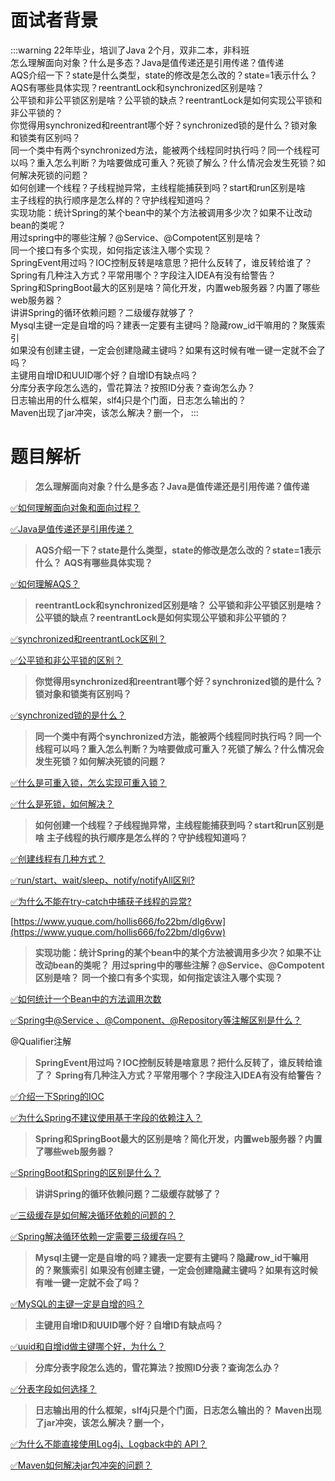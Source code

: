 # 面试者背景

:::warning
22年毕业，培训了Java 2个月，双非二本，非科班<br />怎么理解面向对象？什么是多态？Java是值传递还是引用传递？值传递<br />AQS介绍一下？state是什么类型，state的修改是怎么改的？state=1表示什么？<br />AQS有哪些具体实现？reentrantLock和synchronized区别是啥？<br />公平锁和非公平锁区别是啥？公平锁的缺点？reentrantLock是如何实现公平锁和非公平锁的？<br />你觉得用synchronized和reentrant哪个好？synchronized锁的是什么？锁对象和锁类有区别吗？<br />同一个类中有两个synchronized方法，能被两个线程同时执行吗？同一个线程可以吗？重入怎么判断？为啥要做成可重入？死锁了解么？什么情况会发生死锁？如何解决死锁的问题？<br />如何创建一个线程？子线程抛异常，主线程能捕获到吗？start和run区别是啥<br />主子线程的执行顺序是怎么样的？守护线程知道吗？<br />实现功能：统计Spring的某个bean中的某个方法被调用多少次？如果不让改动bean的类呢？<br />用过spring中的哪些注解？@Service、@Compotent区别是啥？<br />同一个接口有多个实现，如何指定该注入哪个实现？<br />SpringEvent用过吗？IOC控制反转是啥意思？把什么反转了，谁反转给谁了？<br />Spring有几种注入方式？平常用哪个？字段注入IDEA有没有给警告？<br />Spring和SpringBoot最大的区别是啥？简化开发，内置web服务器？内置了哪些web服务器？<br />讲讲Spring的循环依赖问题？二级缓存就够了？<br />Mysql主键一定是自增的吗？建表一定要有主键吗？隐藏row_id干嘛用的？聚簇索引<br />如果没有创建主键，一定会创建隐藏主键吗？如果有这时候有唯一键一定就不会了吗？<br />主键用自增ID和UUID哪个好？自增ID有缺点吗？<br />分库分表字段怎么选的，雪花算法？按照ID分表？查询怎么办？<br />日志输出用的什么框架，slf4j只是个门面，日志怎么输出的？<br />Maven出现了jar冲突，该怎么解决？删一个，
:::
# 题目解析

> **怎么理解面向对象？什么是多态？Java是值传递还是引用传递？值传递**


[✅如何理解面向对象和面向过程？](https://www.yuque.com/hollis666/fo22bm/sy3eyr?view=doc_embed)

[✅Java是值传递还是引用传递？](https://www.yuque.com/hollis666/fo22bm/lbdoqe?view=doc_embed)

> **AQS介绍一下？state是什么类型，state的修改是怎么改的？state=1表示什么？**
> **AQS有哪些具体实现？**


[✅如何理解AQS？](https://www.yuque.com/hollis666/fo22bm/qka9yt?view=doc_embed)

> **reentrantLock和synchronized区别是啥？**
> **公平锁和非公平锁区别是啥？公平锁的缺点？reentrantLock是如何实现公平锁和非公平锁的？**


[✅synchronized和reentrantLock区别？](https://www.yuque.com/hollis666/fo22bm/bitupp?view=doc_embed)

[✅公平锁和非公平锁的区别？](https://www.yuque.com/hollis666/fo22bm/bnt978?view=doc_embed)

> **你觉得用synchronized和reentrant哪个好？synchronized锁的是什么？锁对象和锁类有区别吗？**


[✅synchronized锁的是什么？](https://www.yuque.com/hollis666/fo22bm/xpwgigmu7xz4uvzn?view=doc_embed)

> **同一个类中有两个synchronized方法，能被两个线程同时执行吗？同一个线程可以吗？重入怎么判断？为啥要做成可重入？死锁了解么？什么情况会发生死锁？如何解决死锁的问题？**


[✅什么是可重入锁，怎么实现可重入锁？](https://www.yuque.com/hollis666/fo22bm/zvx2w5h9sr7trle7?view=doc_embed)

[✅什么是死锁，如何解决？](https://www.yuque.com/hollis666/fo22bm/mtdxsd?view=doc_embed)

> **如何创建一个线程？子线程抛异常，主线程能捕获到吗？start和run区别是啥**
> **主子线程的执行顺序是怎么样的？守护线程知道吗？**


[✅创建线程有几种方式？](https://www.yuque.com/hollis666/fo22bm/gmgb2a?view=doc_embed)

[✅run/start、wait/sleep、notify/notifyAll区别?](https://www.yuque.com/hollis666/fo22bm/bw9p42?view=doc_embed)

[✅为什么不能在try-catch中捕获子线程的异常?](https://www.yuque.com/hollis666/fo22bm/dtci5npzb1cidzxk?view=doc_embed)

[https://www.yuque.com/hollis666/fo22bm/dlg6vw](https://www.yuque.com/hollis666/fo22bm/dlg6vw)


> **实现功能：统计Spring的某个bean中的某个方法被调用多少次？如果不让改动bean的类呢？**
> **用过spring中的哪些注解？@Service、@Compotent区别是啥？**
> **同一个接口有多个实现，如何指定该注入哪个实现？**


[✅如何统计一个Bean中的方法调用次数](https://www.yuque.com/hollis666/fo22bm/mnnadn?view=doc_embed)

[✅Spring中@Service 、@Component、@Repository等注解区别是什么？](https://www.yuque.com/hollis666/fo22bm/twxw1ws403puq2zl?view=doc_embed)

@Qualifier注解

> **SpringEvent用过吗？IOC控制反转是啥意思？把什么反转了，谁反转给谁了？**
> **Spring有几种注入方式？平常用哪个？字段注入IDEA有没有给警告？**


[✅介绍一下Spring的IOC](https://www.yuque.com/hollis666/fo22bm/wswp59?view=doc_embed)

[✅为什么Spring不建议使用基于字段的依赖注入？](https://www.yuque.com/hollis666/fo22bm/lbst9ffoy74od6kr?view=doc_embed)

> **Spring和SpringBoot最大的区别是啥？简化开发，内置web服务器？内置了哪些web服务器？**


[✅SpringBoot和Spring的区别是什么？](https://www.yuque.com/hollis666/fo22bm/meyfwphs8t6c3znd?view=doc_embed)

> **讲讲Spring的循环依赖问题？二级缓存就够了？**


[✅三级缓存是如何解决循环依赖的问题的？](https://www.yuque.com/hollis666/fo22bm/ffk7dlcrwk35glpl?view=doc_embed)

[✅Spring解决循环依赖一定需要三级缓存吗？](https://www.yuque.com/hollis666/fo22bm/edvhrik3pbw300os?view=doc_embed)

> **Mysql主键一定是自增的吗？建表一定要有主键吗？隐藏row_id干嘛用的？聚簇索引**
> **如果没有创建主键，一定会创建隐藏主键吗？如果有这时候有唯一键一定就不会了吗？**


[✅MySQL的主键一定是自增的吗？](https://www.yuque.com/hollis666/fo22bm/glycgnryk8953c24?view=doc_embed)

> **主键用自增ID和UUID哪个好？自增ID有缺点吗？**


[✅uuid和自增id做主键哪个好，为什么？](https://www.yuque.com/hollis666/fo22bm/uted9tvkngs62pmu?view=doc_embed)

> **分库分表字段怎么选的，雪花算法？按照ID分表？查询怎么办？**


[✅分表字段如何选择？](https://www.yuque.com/hollis666/fo22bm/mec4ust5rpfob78r?view=doc_embed)

> **日志输出用的什么框架，slf4j只是个门面，日志怎么输出的？**
> **Maven出现了jar冲突，该怎么解决？删一个，**


[✅为什么不能直接使用Log4j、Logback中的 API？](https://www.yuque.com/hollis666/fo22bm/tai6nceh3x9qf8m6?view=doc_embed)

[✅Maven如何解决jar包冲突的问题？](https://www.yuque.com/hollis666/fo22bm/vkkiva?view=doc_embed)
